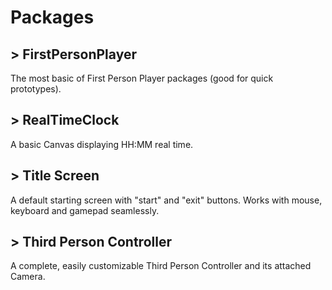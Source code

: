 # Packages

##  > FirstPersonPlayer
The most basic of First Person Player packages (good for quick prototypes).

##  > RealTimeClock
A basic Canvas displaying HH:MM real time.

##  > Title Screen
A default starting screen with "start" and "exit" buttons. Works with mouse, keyboard and gamepad seamlessly.

## > Third Person Controller
A complete, easily customizable Third Person Controller and its attached Camera.
